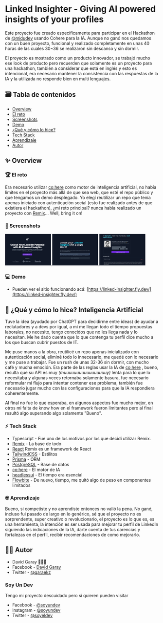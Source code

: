 # Linked Insighter - Giving AI powered insights of your profiles

Este proyecto fue creado específicamente para participar en el Hackathon de [@midudev](https://github.com/midudev) usando Cohere para la IA. Aunque no ganó nos quedamos con un buen proyecto, funcional y realizado completamente en unas 40 horas de las cuales 30~36 se realizaron sin descanso y sin dormir.

El proyecto es mostrado como un producto innovador, se trabajó mucho ese look de producto pero recuerden que solamente es un proyecto para una hackathon, también a considerar que está en inglés y esto es intencional, era necesario mantener la consistencia con las respuestas de la IA y la utilizada no responde bien en multi lenguajes.

## 🗃 Tabla de contenidos
- [Overview](#-overview)
- [El reto](#-el-reto)
- [Screenshots](#-screenshots)
- [Demo](#-demo)
- [¿Qué y cómo lo hice?](#-qué-y-cómo-lo-hice-inteligencia-artificial)
- [Tech Stack](#-tech-stack)
- [Aprendizaje](#-aprendizaje)
- [Autor](#-autor)

## ✨ Overview

### 🏆 El reto
Era necesario utilizar [co:here](https://cohere.ai/) como motor de inteligencia artificial, no había limites en el proyecto más allá de que sea web, que esté el repo público y que tengamos un demo desplegado.
Yo elegí reutilizar un repo que tenía apenas iniciado con autenticación social (esto fue realizado antes de que existiera el hackathon), ¿mi reto principal? nunca había realizado un proyecto con [Remix](https://remix.run/)... Well, bring it on!

### 📸 Screenshots
<a href='./landing-screenshot.png' target='_blank'>
<img width='30%' src='./landing-screenshot.png' />
</a>
<a href='./landing-screenshot.png' target='_blank'>
<img width='30%' src='./search-screenshot.png' />
</a>
<a href='./landing-screenshot.png' target='_blank'>
<img width='30%' src='./profile-screenshot.png' />
</a>

### 💻 Demo
- Pueden ver el sitio funcionando acá: [https://linked-insighter.fly.dev/](https://linked-insighter.fly.dev/)

## 🤖 ¿Qué y cómo lo hice? Inteligencia Artificial
Tuve la idea (ayudado por ChatGPT para decidirme entre ideas) de ayudar a reclutadores y a devs por igual, a mi me llegan todo el tiempo propuestas laborales, no necesito, tengo conocidos que no les llega nada y lo necesitan. Me he dado cuenta que lo que contenga tu perfil dice mucho a los que buscan cubrir puestos de IT.

Me puse manos a la obra, reutilicé un repo apenas inicializado con autenticación social, eliminé todo lo innecesario, me quedé con lo necesario y me puse a trabajar. Fue un rush de unas 32-36 sin dormir, con mucho café y mucha emoción. Era parte de las reglas usar la IA de [co:here](https://cohere.ai/) , bueno, resulta que su API es muy *(muuuuuuuuuuuuuuuuuy)* lenta para lo que lo necesitaba y algunas veces retornaba solamente basura, fue necesario reformular mi flujo para intentar contener ese problema, también fue necesario jugar mucho con las configuraciones para que la IA respondiera coherentemente.

Al final no fue lo que esperaba, en algunos aspectos fue mucho mejor, en otros mi falta de know how en el framework fueron limitantes pero al final resultó algo superando algo solamente "Bueno".

### ⚡ Tech Stack
- Typescript - Fue uno de los motivos por los que decidí utilizar Remix.
- [Remix](https://remix.run/) - La base de todo
- [React](https://reactjs.org/) Remix es un framework de React
- [TailwindCSS](https://tailwindcss.com/) - Estilitos
- [Prisma](https://prisma.io/) - ORM
- [PostgreSQL](https://www.postgresql.org/) - Base de datos
- [co:here](https://cohere.ai/) - El motor de IA
- [headlessui](https://headlessui.com/) - El tiempo era esencial
- [Flowbite](https://flowbite.com/) - De nuevo, tiempo, me quitó algo de peso en componentes limitados


### 🤓 Aprendizaje
Bueno, si competiste y no aprendiste entonces no valió la pena. No gané, incluso fui pasado de largo en lo genérico, sé que el proyecto no es sorprendente, super creativo o revolucionario, el proyecto es lo que es, es una herramienta, la intención es ser usada para mejorar tu perfil de LinkedIn siguiendo las indicaciones de la IA, darte cuenta de tus carencias y fortalezas en el perfil, recibir recomendaciones de como mejorarlo.

## 🐱‍💻 Autor
 - David Garay 🏴‍☠️🔥
 - Facebook  - [David Garay](https://www.facebook.com/Garaeks)
 - Twitter - [@garaekz](https://www.twitter.com/garaekz)

### Soy Un Dev
Tengo mi proyecto descuidado pero si quieren pueden visitar
 - Facebook - [@soyundev](https://facebook.com/soyundev)
 - Instagram - [@soyundev](https://instagram.com/soyundev)
 - Twitter - [@soyeldev](https://twitter.com/soyeldev)

